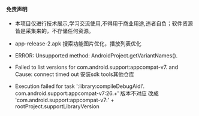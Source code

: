 #### 免责声明
- 本项目仅进行技术展示,学习交流使用,不得用于商业用途,违者自负；软件资源皆是采集来的，不存储任何资源。
- app-release-2.apk  搜索功能图片优化，播放列表优化

- ERROR: Unsupported method: AndroidProject.getVariantNames().
- Failed to list versions for com.android.support:appcompat-v7. and Cause: connect timed out 安装sdk tools其他仓库
- Execution failed for task ':library:compileDebugAidl'.  com.android.support:appcompat-v7:26.+' 版本不对应 改成  'com.android.support:appcompat-v7:' + rootProject.supportLibraryVersion
